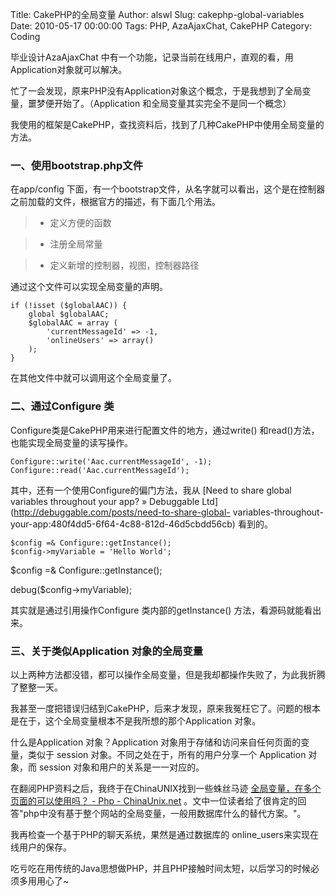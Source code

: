 Title: CakePHP的全局变量
Author: alswl
Slug: cakephp-global-variables
Date: 2010-05-17 00:00:00
Tags: PHP, AzaAjaxChat, CakePHP
Category: Coding

毕业设计AzaAjaxChat 中有一个功能，记录当前在线用户，直观的看，用Application对象就可以解决。

忙了一会发现，原来PHP没有Application对象这个概念，于是我想到了全局变量，噩梦便开始了。（Application
和全局变量其实完全不是同一个概念）

我使用的框架是CakePHP，查找资料后，找到了几种CakePHP中使用全局变量的方法。

### 一、使用bootstrap.php文件

在app/config 下面，有一个bootstrap文件，从名字就可以看出，这个是在控制器之前加载的文件，根据官方的描述，有下面几个用法。

>   * 定义方便的函数

>   * 注册全局常量

>   * 定义新增的控制器，视图，控制器路径

通过这个文件可以实现全局变量的声明。

    
    if (!isset ($globalAAC)) {
    	global $globalAAC;
    	$globalAAC = array (
    		'currentMessageId' => -1,
    		'onlineUsers' => array()
    	);
    }

在其他文件中就可以调用这个全局变量了。

### 二、通过Configure 类

Configure类是CakePHP用来进行配置文件的地方，通过write() 和read()方法，也能实现全局变量的读写操作。

    
    Configure::write('Aac.currentMessageId', -1);
    Configure::read('Aac.currentMessageId');
    

其中，还有一个使用Configure的偏门方法，我从 [Need to share global variables throughout your app? » Debuggable Ltd](http://debuggable.com/posts/need-to-share-global-
variables-throughout-your-app:480f4dd5-6f64-4c88-812d-46d5cbdd56cb) 看到的。

    
    $config =& Configure::getInstance();
    $config->myVariable = 'Hello World';

$config =& Configure::getInstance();

debug($config->myVariable);

其实就是通过引用操作Configure 类内部的getInstance() 方法，看源码就能看出来。

### 三、关于类似Application 对象的全局变量

以上两种方法都没错，都可以操作全局变量，但是我却都操作失败了，为此我折腾了整整一天。

我甚至一度把错误归结到CakePHP，后来才发现，原来我冤枉它了。问题的根本是在于，这个全局变量根本不是我所想的那个Application 对象。

什么是Application 对象？Application 对象用于存储和访问来自任何页面的变量，类似于 session
对象。不同之处在于，所有的用户分享一个 Application 对象，而 session 对象和用户的关系是一一对应的。

在翻阅PHP资料之后，我终于在ChinaUNIX找到一些蛛丝马迹 [全局变量，在多个页面的可以使用吗？ - Php - ChinaUnix.net](http://bbs.chinaunix.net/viewthread.php?tid=79537)
。文中一位读者给了很肯定的回答"php中没有基于整个网站的全局变量，一般用数据库什么的替代方案。"。

我再检查一个基于PHP的聊天系统，果然是通过数据库的 online_users来实现在线用户的保存。

吃亏吃在用传统的Java思想做PHP，并且PHP接触时间太短，以后学习的时候必须多用用心了~

